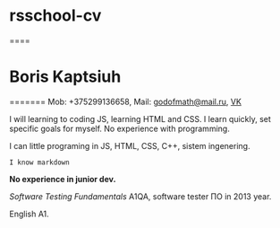 # rsschool-cv
====
# Boris Kaptsiuh
=======
Mob: +375299136658, Mail: godofmath@mail.ru, [VK](https://vk.com/b.kaptyug "Link to VK")

I will learning to coding JS, learning HTML and CSS. I learn quickly, set specific goals for myself. No experience with programming.

I can little programing in JS, HTML, CSS, C++, sistem ingenering.

`I know markdown`

**No experience in junior dev.**

*Software Testing Fundamentals* A1QA, software tester ПО in 2013 year.

English A1.
